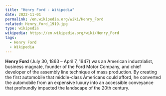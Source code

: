 ```yaml
---
title: "Henry Ford - Wikipedia"
date: 2022-11-01
permalink: /en.wikipedia.org/wiki/Henry_Ford
related: Henry_ford_1919.jpg
type: wikipedia
wikipedia: https://en.wikipedia.org/wiki/Henry_Ford
tags:
  - Henry Ford
  - Wikipedia
---
```

**Henry Ford** (July 30, 1863 – April 7, 1947) was an American industrialist, business magnate, founder of the Ford Motor Company, and chief developer of the assembly line technique of mass production. By creating the first automobile that middle-class Americans could afford, he converted the automobile from an expensive luxury into an accessible conveyance that profoundly impacted the landscape of the 20th century.